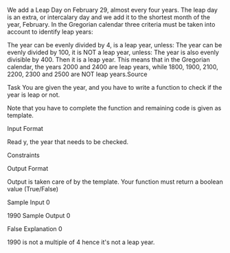 We add a Leap Day on February 29, almost every four years. The leap day is an extra, or intercalary day and we add it to the shortest month of the year, February.
In the Gregorian calendar three criteria must be taken into account to identify leap years:

The year can be evenly divided by 4, is a leap year, unless:
The year can be evenly divided by 100, it is NOT a leap year, unless:
The year is also evenly divisible by 400. Then it is a leap year.
This means that in the Gregorian calendar, the years 2000 and 2400 are leap years, while 1800, 1900, 2100, 2200, 2300 and 2500 are NOT leap years.Source

Task
You are given the year, and you have to write a function to check if the year is leap or not.

Note that you have to complete the function and remaining code is given as template.

Input Format

Read y, the year that needs to be checked.

Constraints


Output Format

Output is taken care of by the template. Your function must return a boolean value (True/False)

Sample Input 0

1990
Sample Output 0

False
Explanation 0

1990 is not a multiple of 4 hence it's not a leap year.